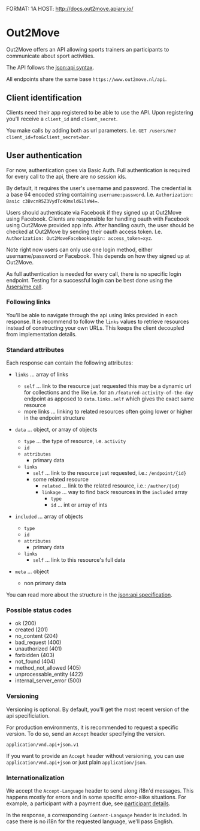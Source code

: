 FORMAT: 1A
HOST: http://docs.out2move.apiary.io/

# Out2Move

Out2Move offers an API allowing sports trainers an participants
to communicate about sport activities.

The API follows the [json:api syntax](http://jsonapi.org/).

All endpoints share the same base `https://www.out2move.nl/api`.

## Client identification

Clients need their app registered to be able to use the API.
Upon registering you'll receive a `client_id` and `client_secret`.

You make calls by adding both as url parameters.
I.e. `GET /users/me?client_id=foo&client_secret=bar`.

## User authentication

For now, authentication goes via Basic Auth.
Full authentication is required for every call to the api, there are no session ids.

By default, it requires the user's username and password.
The credential is a base 64 encoded string containing `username:password`.
I.e. `Authorization: Basic c3BvcnR5Z3VydTc4OmxldG1laW4=`.

Users should authenticate via Facebook if they signed up at Out2Move using Facebook.
Clients are responsible for handling oauth with Facebook using Out2Move provided app info.
After handling oauth, the user should be checked at Out2Move by sending their oauth access token.
I.e. `Authorization: Out2MoveFacebookLogin: access_token=xyz`.

Note right now users can only use one login method, either username/password *or* Facebook.
This depends on how they signed up at Out2Move.

As full authentication is needed for every call, there is no specific login endpoint.
Testing for a successful login can be best done using the [/users/me call](/reference/users/user-item).

### Following links

You'll be able to navigate through the api using links provided in each response.
It is recommend to follow the `links` values to retrieve resources instead of constructing your own URLs.
This keeps the client decoupled from implementation details.

### Standard attributes

Each response can contain the following attributes:

+ `links` ... array of links
    + `self` ... link to the resource just requested
                 this may be a dynamic url for collections and the like
                 i.e. for an `/featured-activity-of-the-day` endpoint
                 as apposed to `data.links.self` which gives the exact same resource
    + more links ... linking to related resources
                     often going lower or higher in the endpoint structure

+ `data` ... object, or array of objects
    + `type` ... the type of resource, i.e. `activity`
    + `id`
    + `attributes`
        + primary data
    + `links`
        + `self` ... link to the resource just requested, i.e.: `/endpoint/{id}`
        + some related resource
            + `related` ... link to the related resource, i.e.: `/author/{id}`
            + `linkage` ... way to find back resources in the `included` array
                + `type`
                + `id` ... int or array of ints

+ `included` ... array of objects
    + `type`
    + `id`
    + `attributes`
        + primary data
    + `links`
        + `self` ... link to this resource's full data

+ `meta` ... object
    + non primary data

You can read more about the structure in the [json:api specification](http://jsonapi.org/).

### Possible status codes

+ ok (200)
+ created (201)
+ no_content (204)
+ bad_request (400)
+ unauthorized (401)
+ forbidden (403)
+ not_found (404)
+ method_not_allowed (405)
+ unprocessable_entity (422)
+ internal_server_error (500)

### Versioning

Versioning is optional. By default, you'll get the most recent version of the api specificiation.

For production environments, it is recommended to request a specific version.
To do so, send an `Accept` header specifying the version.

`application/vnd.api+json.v1`

If you want to provide an `Accept` header without versioning, you can use
`application/vnd.api+json` or just plain `application/json`.

### Internationalization

We accept the `Accept-Language` header to send along i18n'd messages.
This happens mostly for errors and in some specific error-alike situations.
For example, a participant with a payment due, see [participant details](/reference/participants/activity-participant).

In the response, a corresponding `Content-Language` header is included.
In case there is no i18n for the requested language, we'll pass English.
